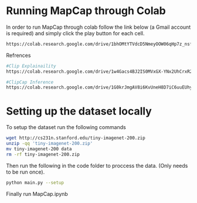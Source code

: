 # Running MapCap through Colab
In order to run MapCap through colab follow the link below (a Gmail account is required) and simply click the play button for each cell.
```bash
https://colab.research.google.com/drive/1bhOMtYTVdcD5NmeyOOW06qHp7z_nsf4Q
```

Refrences
```bash
#Clip Explainaility
https://colab.research.google.com/drive/1w4Gacs4BJ2IS0MVxGX-YNx2UhCrxR2og?usp=sharing

#ClipCap Inference
https://colab.research.google.com/drive/1G0krJmgAV8i6KvUneH8D7iC6uuEUhyAv?usp=sharing
```

# Setting up the dataset locally
To setup the dataset run the following commands

```bash
wget http://cs231n.stanford.edu/tiny-imagenet-200.zip
unzip -qq 'tiny-imagenet-200.zip'
mv tiny-imagenet-200 data
rm -rf tiny-imagenet-200.zip
```

Then run the following in the code folder to proccess the data. (Only needs to be run once).
```bash
python main.py --setup
```

Finally run MapCap.ipynb